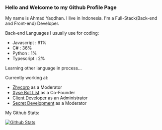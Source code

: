 ### Hello and Welcome to my Github Profile Page

My name is Ahmad Yaqdhan. I live in Indonesia. I'm a Full-Stack(Back-end and Front-end) Developer.

Back-end Languages I usually use for coding:

- Javascript : 61%
- C# : 36%
- Python : 1%
- Typescript : 2%

Learning other language in process...


Currently working at:

- [Zhycorp](https://zhycorp.xyz/) as a Moderator
- [Xyse Bot List](https://xysebotlist.ga/) as a Co-Founder
- [Client Developer](https://clientdev.glitch.me/) as an Administrator
- [Secret Development](https://www.secretdev.tech) as a Moderator

My Github Stats:

[![Github Stats](https://github-readme-stats.vercel.app/api?username=Mednoob&show_icons=true&theme=dark)](https://github.com/Mednoob)
